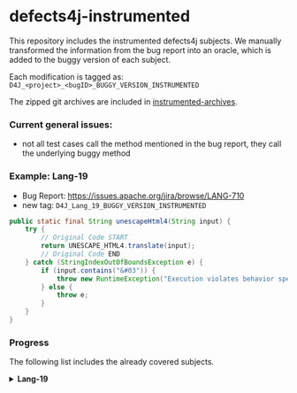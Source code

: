 # defects4j-instrumented

This repository includes the instrumented defects4j subjects. We manually transformed the information from the bug report into an oracle, which is added to the buggy version of each subject.

Each modification is tagged as: `D4J_<project>_<bugID>_BUGGY_VERSION_INSTRUMENTED`

The zipped git archives are included in [instrumented-archives](./instrumented-archives).

### Current general issues:

* not all test cases call the method mentioned in the bug report, they call the underlying buggy method

### Example: Lang-19

* Bug Report: https://issues.apache.org/jira/browse/LANG-710
* new tag: `D4J_Lang_19_BUGGY_VERSION_INSTRUMENTED`

```java
public static final String unescapeHtml4(String input) {
    try {
        // Original Code START
        return UNESCAPE_HTML4.translate(input);
        // Original Code END
    } catch (StringIndexOutOfBoundsException e) {
        if (input.contains("&#03")) {
            throw new RuntimeException("Execution violates behavior specified in the bug report.");
        } else {
            throw e;
        }
    }
}
```

### Progress

The following list includes the already covered subjects.

<details>
<summary><b>Lang-19</b></summary>

* Bug Report: https://issues.apache.org/jira/browse/LANG-710
* new tag: `D4J_Lang_19_BUGGY_VERSION_INSTRUMENTED`

```java
public static final String unescapeHtml4(String input) {
    try {
        // Original Code START
        return UNESCAPE_HTML4.translate(input);
        // Original Code END
    } catch (StringIndexOutOfBoundsException e) {
        if (input.contains("&#03")) {
            throw new RuntimeException("Execution violates behavior specified in the bug report.");
        } else {
            throw e;
        }
    }
}
```

</details>
